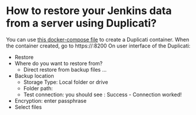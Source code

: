 # How to restore your Jenkins data from a server using Duplicati?


You can use [this docker-compose file](/02_backup-jenkins-data-to-S3-with-duplicati/docker-compose-Duplicati.yml) to create a Duplicati container.
When the container created, go to https://<your-host-IP>:8200
On user interface of the Duplicati:
- Restore
- Where do you want to restore from? 
  * Direct restore from backup files ...
- Backup location
  * Storage Type: Local folder or drive
  * Folder path:  <your-jenkins-data-volume>
  * Test connection: you should see : Success - Connection worked!
- Encryption: enter passphrase
- Select files
